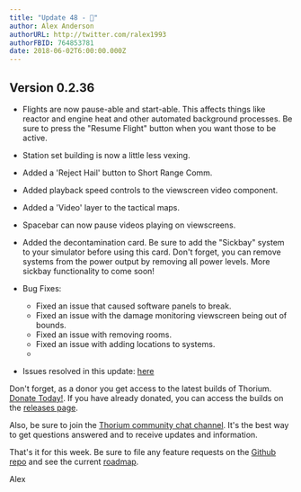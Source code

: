 ```yaml
---
title: "Update 48 - 💉"
author: Alex Anderson
authorURL: http://twitter.com/ralex1993
authorFBID: 764853781
date: 2018-06-02T6:00:00.000Z
---
```


## Version 0.2.36

* Flights are now pause-able and start-able. This affects things like reactor
  and engine heat and other automated background processes. Be sure to press the
  "Resume Flight" button when you want those to be active.
* Station set building is now a little less vexing.
* Added a 'Reject Hail' button to Short Range Comm.
* Added playback speed controls to the viewscreen video component.
* Added a 'Video' layer to the tactical maps.
* Spacebar can now pause videos playing on viewscreens.
* Added the decontamination card. Be sure to add the "Sickbay" system to your
  simulator before using this card. Don't forget, you can remove systems from
  the power output by removing all power levels. More sickbay functionality to
  come soon!

* Bug Fixes:
  * Fixed an issue that caused software panels to break.
  * Fixed an issue with the damage monitoring viewscreen being out of bounds.
  * Fixed an issue with removing rooms.
  * Fixed an issue with adding locations to systems.
  *

- Issues resolved in this update:
  [here](https://github.com/Thorium-Sim/thorium/issues?utf8=✓&q=is%3Aissue+is%3Aclosed+closed%3A2018-05-26..2018-06-02)

Don't forget, as a donor you get access to the latest builds of Thorium.
[Donate Today!](/en/donate). If you have already donated, you can access the
builds on the [releases page](/en/releases).

Also, be sure to join the
[Thorium community chat channel](https://discord.gg/UvxTQZz). It's the best way
to get questions answered and to receive updates and information.

That's it for this week. Be sure to file any feature requests on the
[Github repo](https://github.com/Thorium-Sim/thorium/issues) and see the current
[roadmap](https://github.com/Thorium-Sim/thorium/projects/2).

Alex
